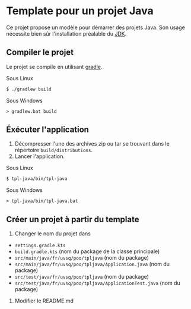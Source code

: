 # Template pour un projet Java
Ce projet propose un modèle pour démarrer des projets Java.
Son usage nécessite bien sûr l'installation préalable du [JDK](http://www.oracle.com/technetwork/java/javase/downloads/index.html).

## Compiler le projet
Le projet se compile en utilisant [gradle](https://gradle.org/).

Sous Linux
```bash
$ ./gradlew build
```

Sous Windows
```
> gradlew.bat build
```

## Éxécuter l'application
1. Décompresser l'une des archives zip ou tar se trouvant dans le répertoire ``build/distributions``.
1. Lancer l'application.

Sous Linux
```bash
$ tpl-java/bin/tpl-java
```

Sous Windows
```
> tpl-java/bin/tpl-java.bat
```

## Créer un projet à partir du template
1. Changer le nom du projet dans
  * ``settings.gradle.kts``
  * ``build.gradle.kts`` (nom du package de la classe principale)
  * ``src/main/java/fr/uvsq/poo/tpljava`` (nom du package)
  * ``src/main/java/fr/uvsq/poo/tpljava/Application.java`` (nom du package)
  * ``src/test/java/fr/uvsq/poo/tpljava`` (nom du package)
  * ``src/test/java/fr/uvsq/poo/tpljava/ApplicationTest.java`` (nom du package)
1. Modifier le README.md

